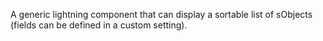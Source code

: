 A generic lightning component that can display a sortable list of sObjects (fields can be defined in a custom setting).
